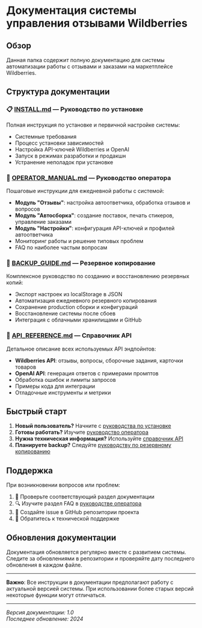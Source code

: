 
# Документация системы управления отзывами Wildberries

## Обзор

Данная папка содержит полную документацию для системы автоматизации работы с отзывами и заказами на маркетплейсе Wildberries.

## Структура документации

### 📋 [INSTALL.md](./INSTALL.md) — Руководство по установке

Полная инструкция по установке и первичной настройке системы:
- Системные требования
- Процесс установки зависимостей
- Настройка API-ключей Wildberries и OpenAI
- Запуск в режимах разработки и продакшн
- Устранение неполадок при установке

### 👥 [OPERATOR_MANUAL.md](./OPERATOR_MANUAL.md) — Руководство оператора

Пошаговые инструкции для ежедневной работы с системой:
- **Модуль "Отзывы"**: настройка автоответчика, обработка отзывов и вопросов
- **Модуль "Автосборка"**: создание поставок, печать стикеров, управление заказами
- **Модуль "Настройки"**: конфигурация API-ключей и профилей автоответчика
- Мониторинг работы и решение типовых проблем
- FAQ по наиболее частым вопросам

### 💾 [BACKUP_GUIDE.md](./BACKUP_GUIDE.md) — Резервное копирование

Комплексное руководство по созданию и восстановлению резервных копий:
- Экспорт настроек из localStorage в JSON
- Автоматизация ежедневного резервного копирования
- Сохранение production сборки и конфигураций
- Восстановление системы после сбоев
- Интеграция с облачными хранилищами и GitHub

### 🔌 [API_REFERENCE.md](./API_REFERENCE.md) — Справочник API

Детальное описание всех используемых API эндпойнтов:
- **Wildberries API**: отзывы, вопросы, сборочные задания, карточки товаров
- **OpenAI API**: генерация ответов с примерами промптов
- Обработка ошибок и лимиты запросов
- Примеры кода для интеграции
- Отладочные инструменты и метрики

## Быстрый старт

1. **Новый пользователь?** Начните с [руководства по установке](./INSTALL.md)
2. **Готовы работать?** Изучите [руководство оператора](./OPERATOR_MANUAL.md)  
3. **Нужна техническая информация?** Используйте [справочник API](./API_REFERENCE.md)
4. **Планируете backup?** Следуйте [руководству по резервному копированию](./BACKUP_GUIDE.md)

## Поддержка

При возникновении вопросов или проблем:

1. 📖 Проверьте соответствующий раздел документации
2. 🔍 Изучите раздел FAQ в [руководстве оператора](./OPERATOR_MANUAL.md#6-часто-задаваемые-вопросы-faq)
3. 🐛 Создайте issue в GitHub репозитории проекта
4. 📧 Обратитесь к технической поддержке

## Обновления документации

Документация обновляется регулярно вместе с развитием системы. Следите за обновлениями в репозитории и проверяйте дату последнего обновления в каждом файле.

---

**Важно**: Все инструкции в документации предполагают работу с актуальной версией системы. При использовании более старых версий некоторые функции могут отличаться.

---
*Версия документации: 1.0*  
*Последнее обновление: 2024*

